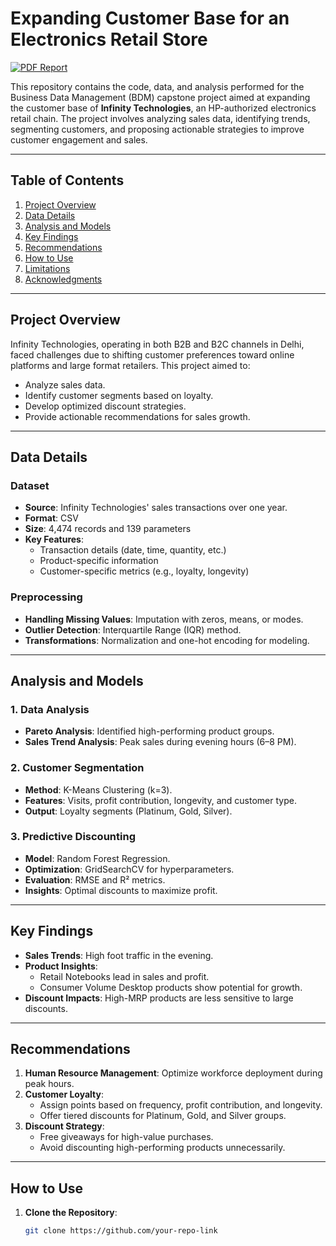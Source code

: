 # Expanding Customer Base for an Electronics Retail Store

[![PDF Report](https://img.shields.io/badge/View-PDF_Report-blue)](https://github.com/Devansh-arora02/Business-Data-Analysis/blob/main/Analysis%20Result.pdf)

This repository contains the code, data, and analysis performed for the Business Data Management (BDM) capstone project aimed at expanding the customer base of **Infinity Technologies**, an HP-authorized electronics retail chain. The project involves analyzing sales data, identifying trends, segmenting customers, and proposing actionable strategies to improve customer engagement and sales.

---

## Table of Contents

1. [Project Overview](#project-overview)
2. [Data Details](#data-details)
3. [Analysis and Models](#analysis-and-models)
4. [Key Findings](#key-findings)
5. [Recommendations](#recommendations)
6. [How to Use](#how-to-use)
7. [Limitations](#limitations)
8. [Acknowledgments](#acknowledgments)

---

## Project Overview

Infinity Technologies, operating in both B2B and B2C channels in Delhi, faced challenges due to shifting customer preferences toward online platforms and large format retailers. This project aimed to:
- Analyze sales data.
- Identify customer segments based on loyalty.
- Develop optimized discount strategies.
- Provide actionable recommendations for sales growth.

---

## Data Details

### Dataset
- **Source**: Infinity Technologies' sales transactions over one year.
- **Format**: CSV
- **Size**: 4,474 records and 139 parameters
- **Key Features**:
  - Transaction details (date, time, quantity, etc.)
  - Product-specific information
  - Customer-specific metrics (e.g., loyalty, longevity)

### Preprocessing
- **Handling Missing Values**: Imputation with zeros, means, or modes.
- **Outlier Detection**: Interquartile Range (IQR) method.
- **Transformations**: Normalization and one-hot encoding for modeling.

---

## Analysis and Models

### 1. Data Analysis
- **Pareto Analysis**: Identified high-performing product groups.
- **Sales Trend Analysis**: Peak sales during evening hours (6–8 PM).

### 2. Customer Segmentation
- **Method**: K-Means Clustering (k=3).
- **Features**: Visits, profit contribution, longevity, and customer type.
- **Output**: Loyalty segments (Platinum, Gold, Silver).

### 3. Predictive Discounting
- **Model**: Random Forest Regression.
- **Optimization**: GridSearchCV for hyperparameters.
- **Evaluation**: RMSE and R² metrics.
- **Insights**: Optimal discounts to maximize profit.

---

## Key Findings

- **Sales Trends**: High foot traffic in the evening.
- **Product Insights**:
  - Retail Notebooks lead in sales and profit.
  - Consumer Volume Desktop products show potential for growth.
- **Discount Impacts**: High-MRP products are less sensitive to large discounts.

---

## Recommendations

1. **Human Resource Management**: Optimize workforce deployment during peak hours.
2. **Customer Loyalty**:
   - Assign points based on frequency, profit contribution, and longevity.
   - Offer tiered discounts for Platinum, Gold, and Silver groups.
3. **Discount Strategy**:
   - Free giveaways for high-value purchases.
   - Avoid discounting high-performing products unnecessarily.

---

## How to Use

1. **Clone the Repository**:
   ```bash
   git clone https://github.com/your-repo-link
